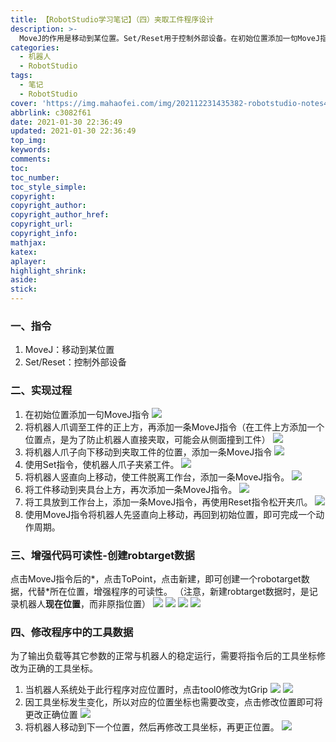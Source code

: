 ```yaml
---
title: 【RobotStudio学习笔记】（四）夹取工件程序设计
description: >-
  MoveJ的作用是移动到某位置。Set/Reset用于控制外部设备。在初始位置添加一句MoveJ指令，将机器人爪调至工件的正上方，再添加一条MoveJ指令（在工件上方添加一个位置点，是为了防止机器人直接夹取，可能会从侧面撞到工件）。
categories:
  - 机器人
  - RobotStudio
tags:
  - 笔记
  - RobotStudio
cover: 'https://img.mahaofei.com/img/202112231435382-robotstudio-notes4-5.png'
abbrlink: c3082f61
date: 2021-01-30 22:36:49
updated: 2021-01-30 22:36:49
top_img:
keywords:
comments:
toc:
toc_number:
toc_style_simple:
copyright:
copyright_author:
copyright_author_href:
copyright_url:
copyright_info:
mathjax:
katex:
aplayer:
highlight_shrink:
aside:
stick:
---
```


### 一、指令
1. MoveJ：移动到某位置
2. Set/Reset：控制外部设备
### 二、实现过程
1. 在初始位置添加一句MoveJ指令
![](https://img.mahaofei.com/img/202112231156121-robotstudio-notes4-1.png)
2. 将机器人爪调至工件的正上方，再添加一条MoveJ指令（在工件上方添加一个位置点，是为了防止机器人直接夹取，可能会从侧面撞到工件）
![](https://img.mahaofei.com/img/202112231158132-robotstudio-notes4-2.png)
3. 将机器人爪子向下移动到夹取工件的位置，添加一条MoveJ指令
![](https://img.mahaofei.com/img/202112231200758-robotstudio-notes4-3.png)
4. 使用Set指令，使机器人爪子夹紧工件。
![](https://img.mahaofei.com/img/202112231202140-robotstudio-notes4-4.png)
5. 将机器人竖直向上移动，使工件脱离工作台，添加一条MoveJ指令。
![](https://img.mahaofei.com/img/202112231435382-robotstudio-notes4-5.png)
6. 将工件移动到夹具台上方，再次添加一条MoveJ指令。
![](https://img.mahaofei.com/img/202112231435336-robotstudio-notes4-6.png)
7. 将工具放到工作台上，添加一条MoveJ指令，再使用Reset指令松开夹爪。
![](https://img.mahaofei.com/img/202112231437607-robotstudio-notes4-7.png)
8. 使用MoveJ指令将机器人先竖直向上移动，再回到初始位置，即可完成一个动作周期。
### 三、增强代码可读性-创建robtarget数据
点击MoveJ指令后的*，点击ToPoint，点击新建，即可创建一个robotarget数据，代替*所在位置，增强程序的可读性。
（注意，新建robtarget数据时，是记录机器人**现在位置**，而非原指位置）
![](https://img.mahaofei.com/img/202112231438945-robotstudio-notes4-8.png)
![](https://img.mahaofei.com/img/202112231439891-robotstudio-notes4-9.png)
![](https://img.mahaofei.com/img/202112231440095-robotstudio-notes4-10.png)
![](https://img.mahaofei.com/img/202112231444607-robotstudio-notes4-11.png)

### 四、修改程序中的工具数据
为了输出负载等其它参数的正常与机器人的稳定运行，需要将指令后的工具坐标修改为正确的工具坐标。
1. 当机器人系统处于此行程序对应位置时，点击tool0修改为tGrip
![](https://img.mahaofei.com/img/202112231448325-robotstudio-notes4-12.png)
![](https://img.mahaofei.com/img/202112231450261-robotstudio-notes4-13.png)
2. 因工具坐标发生变化，所以对应的位置坐标也需要改变，点击修改位置即可将更改正确位置
![](https://img.mahaofei.com/img/202112231450760-robotstudio-notes4-14.png)
3. 将机器人移动到下一个位置，然后再修改工具坐标，再更正位置。
![](https://img.mahaofei.com/img/202112231450222-robotstudio-notes4-15.png)